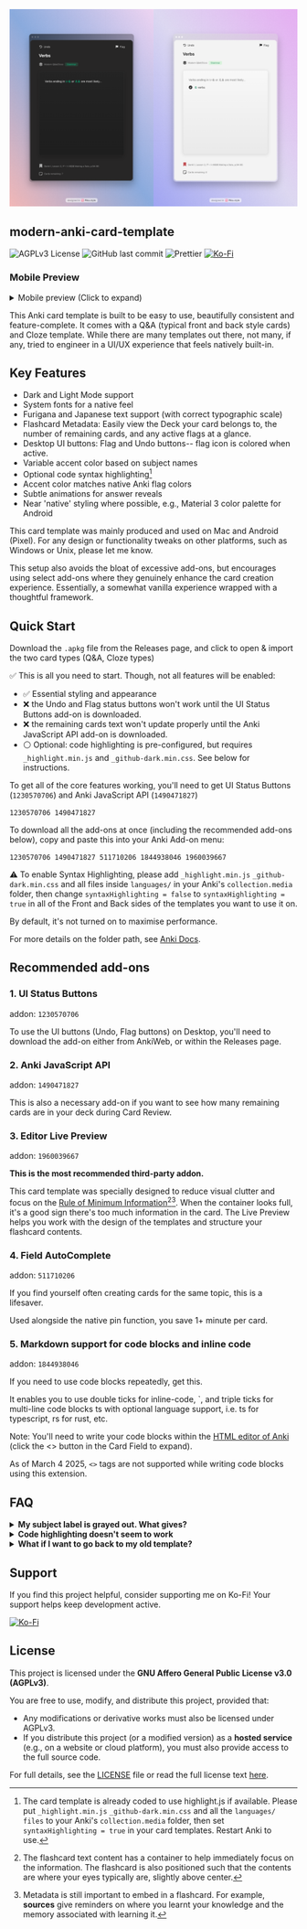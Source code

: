 ![modern_card_preview](./metadata/img/desktop_theme_preview.webp)
## modern-anki-card-template
![AGPLv3 License](https://img.shields.io/badge/License-AGPLv3-blue.svg)
![GitHub last commit](https://img.shields.io/github/last-commit/tyuichis/modern-anki-card-template)
![Prettier](https://img.shields.io/badge/code_style-prettier-ff69b4.svg?style=flat)
[![Ko-Fi](https://img.shields.io/badge/Ko--fi-Buy%20Me%20a%20Coffee-ff5f5f?logo=kofi)](https://ko-fi.com/tyuichis)

### Mobile Preview

<details>
  <summary>Mobile preview (Click to expand)</summary>
  
  ![Ankidroid preview](./metadata/img/ankidroid_theme_preview.png)

</details>

This Anki card template is built to be easy to use, beautifully consistent and feature-complete. It comes with a Q&A (typical front and back style cards) and Cloze template. While there are many templates out there, not many, if any, tried to engineer in a UI/UX experience that feels natively built-in.

## Key Features
- Dark and Light Mode support
- System fonts for a native feel
- Furigana and Japanese text support (with correct typographic scale)
- Flashcard Metadata: Easily view the Deck your card belongs to, the number of remaining cards, and any active flags at a glance.
- Desktop UI buttons: Flag and Undo buttons-- flag icon is colored when active.
- Variable accent color based on subject names
- Optional code syntax highlighting[^1]
- Accent color matches native Anki flag colors
- Subtle animations for answer reveals
- Near 'native' styling where possible, e.g., Material 3 color palette for Android
  
This card template was mainly produced and used on Mac and Android (Pixel). For any design or functionality tweaks on other platforms, such as Windows or Unix, please let me know.

This setup also avoids the bloat of excessive add-ons, but encourages using select add-ons where they genuinely enhance the card creation experience. Essentially, a somewhat vanilla experience wrapped with a thoughtful framework.

## Quick Start
Download the `.apkg` file from the Releases page, and click to open & import the two card types (Q&A, Cloze types)

✅ This is all you need to start. Though, not all features will be enabled:

- ✅ Essential styling and appearance
- ❌ the Undo and Flag status buttons won't work until the UI Status Buttons add-on is downloaded.
- ❌ the remaining cards text won't update properly until the Anki JavaScript API add-on is downloaded.
- ⚪ Optional: code highlighting is pre-configured, but requires `_highlight.min.js` and `_github-dark.min.css`. See below for instructions.
  
To get all of the core features working, you'll need to get UI Status Buttons (`1230570706`) and Anki JavaScript API (`1490471827`)

```
1230570706 1490471827
```

To download all the add-ons at once (including the recommended add-ons below), copy and paste this into your Anki Add-on menu:

```
1230570706 1490471827 511710206 1844938046 1960039667
```

⚠️ To enable Syntax Highlighting, please add `_highlight.min.js` `_github-dark.min.css` and all files inside `languages/` in your Anki's `collection.media` folder,
then change `syntaxHighlighting = false` to `syntaxHighlighting = true` in all of the Front and Back sides of the templates you want to use it on. 

By default, it's not turned on to maximise performance.

For more details on the folder path, see [Anki Docs](https://docs.ankiweb.net/files.html#file-locations).

## Recommended add-ons

### 1. UI Status Buttons
addon: `1230570706`

To use the UI buttons (Undo, Flag buttons) on Desktop, you'll need to download the add-on either from AnkiWeb, or within the Releases page.

### 2. Anki JavaScript API
addon: `1490471827` 

This is also a necessary add-on if you want to see how many remaining cards are in your deck during Card Review.

### 3. Editor Live Preview
addon: `1960039667` 

**This is the most recommended third-party addon.**

This card template was specially designed to reduce visual clutter and focus on the [Rule of Minimum Information](https://www.supermemo.com/en/blog/twenty-rules-of-formulating-knowledge#:~:text=cost%20you%20dearly!-,Stick%20to%20the%C2%A0minimum%20information%20principle,-The%20material%20you)[^2][^3]. When the container looks full, it's a good sign there's too much information in the card. The Live Preview helps you work with the design of the templates and structure your flashcard contents.

### 4. Field AutoComplete
addon: `511710206` 

If you find yourself often creating cards for the same topic, this is a lifesaver.

Used alongside the native pin function, you save 1+ minute per card.

### 5. Markdown support for code blocks and inline code
addon: `1844938046` 

If you need to use code blocks repeatedly, get this. 

It enables you to use double ticks for inline-code, `, and triple ticks for multi-line code blocks ts  with optional language support, i.e. ts for typescript, rs for rust, etc.

Note: You'll need to write your code blocks within the [HTML editor of Anki](https://docs.ankiweb.net/editing.html#:~:text=The%20%3C/%3E%20button%20allows%20editing%20the%20underlying%20HTML%20of%20a%20field.) (click the <> button in the Card Field to expand).

As of March 4 2025, `<>` tags are not supported while writing code blocks using this extension. 

## FAQ
<details>
<summary> <b>My subject label is grayed out. What gives?</b></summary>
  
If your subject wasn't included in the defaults, you can manually add them.
The subjects included in the templates are starting points. In the HTML front and back side, you'll see:

```js
  var subjects = {
    algorithms: 'purple',
    python: 'turquoise',
    react: 'pink',
    kubernetes: 'green',
    rust: 'blue',
    'software testing': 'red',
    calculus: 'orange',
    grammar: 'green',
    'idioms and proverbs': 'pink',
    /* ... other subjects here */
  };
```

You can manually edit the key names to fit your subject names, but it's not recommended.

Instead, you can visit an AI chatbot and generate subject label colors this way.
Refer to the prompt located in [docs/generate-label-colors-prompt.txt](./docs/generate-label-colors-prompt.txt).

To do that with a chat bot, follow these steps:

1. Copy and paste the prompt and send.
2. Enter in the subjects you need to study. For example, in a Deck about Organic Chemistry:

```
nomenclature, reactions, mechanisms, stereochemistry, spectroscopy, synthesis, functional groups, reagents, acids and bases, resonance
```

3. You should get something like this structure back:
```js
var subjects = {
    "nomenclature": "purple",
    "reactions": "green",
    "mechanisms": "blue",
    "stereochemistry": "blue",
    "spectroscopy": "turquoise",
    "synthesis": "pink",
    "functional groups": "purple",
    "reagents": "turquoise",
    "acids and bases": "purple",
    "resonance": "blue"
}
```

4. Copy paste the new subject object (or part of it) into each of the card template's front and back side HTML. Ready to use!
</details>

<details>
<summary> <b>Code highlighting doesn't seem to work</b></summary>
  
Be sure to add `_highlight.min.js` `_github-dark.min.css` and all the `languages/ files` to your Anki's `collection.media` folder, then set `syntaxHighlighting = true` in your card templates.

For a visual guide on enabling syntax highlighting, check out the [Wiki page](https://github.com/tyuichis/modern-anki-card-template/wiki/Enabling-Syntax-Highlighting).
  
</details>

<details>
  <summary><b>What if I want to go back to my old template?</b></summary>
  
  Good news, these templates are backwards compatible. 
  
  In the browser menu, you can click a card and right click the "Change Note Type" option.

  The template fields map 1:1 with the original Anki cards, i.e. Front = Question, Back = Answer, and Cloze text = Cloze text.

> [!WARNING]
> If you have more than "Front" and "Back" fields, be careful. You will lose data if you don't select all the fields.
> Make a copy of your card first, then change the Note Type to test.
  
</details>

## Support

If you find this project helpful, consider supporting me on Ko-Fi! Your support helps keep development active.  

[![Ko-Fi](https://ko-fi.com/img/githubbutton_sm.svg)](https://ko-fi.com/tyuichis)


## License

This project is licensed under the **GNU Affero General Public License v3.0 (AGPLv3)**.  

You are free to use, modify, and distribute this project, provided that:  

- Any modifications or derivative works must also be licensed under AGPLv3.  
- If you distribute this project (or a modified version) as a **hosted service** (e.g., on a website or cloud platform), you must also provide access to the full source code.  

For full details, see the [LICENSE](./LICENSE.md) file or read the full license text [here](https://www.gnu.org/licenses/agpl-3.0.html).  


[^1]: The card template is already coded to use highlight.js if available. Please put `_highlight.min.js` `_github-dark.min.css` and all the `languages/ files` to your Anki's `collection.media` folder, then set `syntaxHighlighting = true` in your card templates. Restart Anki to use.
[^2]: The flashcard text content has a container to help immediately focus on the information. The flashcard is also positioned such that the contents are where your eyes typically are, slightly above center.
[^3]: Metadata is still important to embed in a flashcard. For example, **sources** give reminders on where you learnt your knowledge and the memory associated with learning it.
